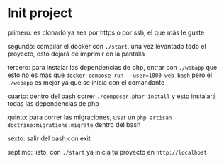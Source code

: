 # Init project
primero: es clonarlo ya sea por https o por ssh, el que más le guste

segundo: compilar el docker con `./start`, una vez levantado todo el proyecto, esto dejará de imprimir en la pantalla

tercero: para instalar las dependencias de php, entrar con `./webapp` que esto no es más que `docker-compose run --user=1000 web bash` pero el `./webapp` es mejor ya que se inicia con el comandante

cuarto: dentro del bash correr `./composer.phar install` y esto instalará todas las dependencias de php

quinto: para correr las migraciones, usar un `php artisan doctrine:migrations:migrate` dentro del bash

sexto: salir del bash con exit

septimo: listo, con `./start` ya inicia tu proyecto en `http://localhost`
